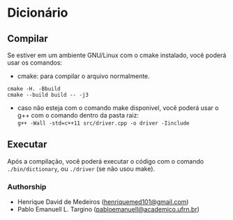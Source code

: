 # Dicionário

## Compilar
Se estiver em um ambiente GNU/Linux com o cmake instalado, você poderá usar os comandos:

- cmake: para compilar o arquivo normalmente.
```
cmake -H. -Bbuild
cmake --build build -- -j3
```

- caso não esteja com o comando make disponivel, você poderá usar o g++ com o comando dentro da pasta raiz:  
```g++ -Wall -std=c++11 src/driver.cpp -o driver -Iinclude```  

## Executar
Após a compilação, você poderá executar o código com o comando ```./bin/dictionary```, ou ```./driver``` (se não usou make).

### Authorship
- Henrique David de Medeiros	(henriquemed101@gmail.com)
- Pablo Emanuell L. Targino	(pabloemanuell@academico.ufrn.br)